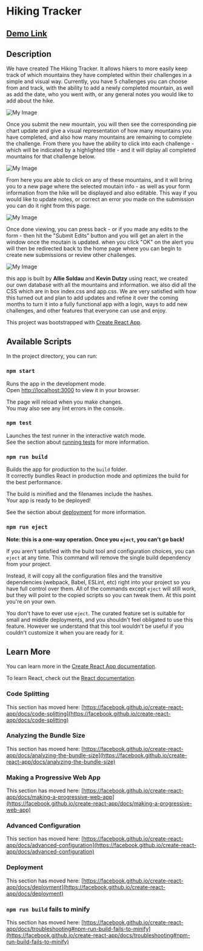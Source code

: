 # Hiking Tracker

## [Demo Link](https://youtu.be/TUFJXX7V0jo) ##

## Description

We have created The Hiking Tracker. It allows hikers to more easily keep track of which mountains they have completed within their challenges in a simple and visual way. Currently, you have 5 challenges you can choose from and track, with the ability to add a newly completed mountain, as well as add the date, who you went with, or any general notes you would like to add about the hike.

![My Image](/src/images/submit-form.png)

Once you submit the new mountain, you will then see the corresponding pie chart update and give a visual representation of how many mountains you have completed, and also how many mountains are remaining to complete the challenge. From there you have the ability to click into each challenge - which will be indicated by a highlighted title - and it will diplay all completed mountains for that challenge below. 

![My Image](src/images/pie-chart.png)

From here you are able to click on any of these mountains, and it will bring you to a new page where the selected moutain info - as well as your form information from the hike will be displayed and also editable. This way if you would like to update notes, or correct an error you made on the submission you can do it right from this page. 

![My Image](src/images/hike-details.png)

Once done viewing, you can press back - or if you made any edits to the form - then hit the "Submit Edits" button and you will get an alert in the window once the moutain is updated. when you click "OK" on the alert you will then be redirected back to the home page where you can begin to create new submissions or review other challenges.

![My Image](src/images/edit-confimation.png)

this app is built by <b>Allie Soldau</b> and <b>Kevin Dutzy</b> using react, we created our own database with all the mountains and information. we also did all the CSS which are in box index.css and app.css. We are very satisfied with how this turned out and plan to add updates and refine it over the coming months to turn it into a fully functional app with a login, ways to add new challenges, and other features that everyone can use and enjoy.






This project was bootstrapped with [Create React App](https://github.com/facebook/create-react-app).

## Available Scripts

In the project directory, you can run:

### `npm start`

Runs the app in the development mode.\
Open [http://localhost:3000](http://localhost:3000) to view it in your browser.

The page will reload when you make changes.\
You may also see any lint errors in the console.

### `npm test`

Launches the test runner in the interactive watch mode.\
See the section about [running tests](https://facebook.github.io/create-react-app/docs/running-tests) for more information.

### `npm run build`

Builds the app for production to the `build` folder.\
It correctly bundles React in production mode and optimizes the build for the best performance.

The build is minified and the filenames include the hashes.\
Your app is ready to be deployed!

See the section about [deployment](https://facebook.github.io/create-react-app/docs/deployment) for more information.

### `npm run eject`

**Note: this is a one-way operation. Once you `eject`, you can't go back!**

If you aren't satisfied with the build tool and configuration choices, you can `eject` at any time. This command will remove the single build dependency from your project.

Instead, it will copy all the configuration files and the transitive dependencies (webpack, Babel, ESLint, etc) right into your project so you have full control over them. All of the commands except `eject` will still work, but they will point to the copied scripts so you can tweak them. At this point you're on your own.

You don't have to ever use `eject`. The curated feature set is suitable for small and middle deployments, and you shouldn't feel obligated to use this feature. However we understand that this tool wouldn't be useful if you couldn't customize it when you are ready for it.

## Learn More

You can learn more in the [Create React App documentation](https://facebook.github.io/create-react-app/docs/getting-started).

To learn React, check out the [React documentation](https://reactjs.org/).

### Code Splitting

This section has moved here: [https://facebook.github.io/create-react-app/docs/code-splitting](https://facebook.github.io/create-react-app/docs/code-splitting)

### Analyzing the Bundle Size

This section has moved here: [https://facebook.github.io/create-react-app/docs/analyzing-the-bundle-size](https://facebook.github.io/create-react-app/docs/analyzing-the-bundle-size)

### Making a Progressive Web App

This section has moved here: [https://facebook.github.io/create-react-app/docs/making-a-progressive-web-app](https://facebook.github.io/create-react-app/docs/making-a-progressive-web-app)

### Advanced Configuration

This section has moved here: [https://facebook.github.io/create-react-app/docs/advanced-configuration](https://facebook.github.io/create-react-app/docs/advanced-configuration)

### Deployment

This section has moved here: [https://facebook.github.io/create-react-app/docs/deployment](https://facebook.github.io/create-react-app/docs/deployment)

### `npm run build` fails to minify

This section has moved here: [https://facebook.github.io/create-react-app/docs/troubleshooting#npm-run-build-fails-to-minify](https://facebook.github.io/create-react-app/docs/troubleshooting#npm-run-build-fails-to-minify)
